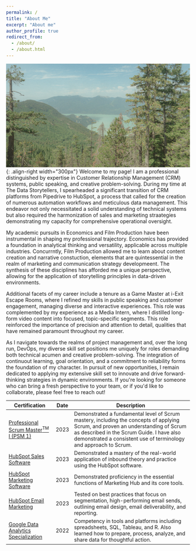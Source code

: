 ```yaml
---
permalink: /
title: "About Me"
excerpt: "About me"
author_profile: true
redirect_from:
  - /about/
  - /about.html
---
```


![Squamish, British Columbia](/images/Squamish.jpg){: .align-right width="300px"}
Welcome to my page! I am a professional distinguished by expertise in Customer Relationship Management (CRM) systems, public speaking, and creative problem-solving. During my time at The Data Storytellers, I spearheaded a significant transition of CRM platforms from Pipedrive to HubSpot, a process that called for the creation of numerous automation workflows and meticulous data management. This endeavor not only necessitated a solid understanding of technical systems but also required the harmonization of sales and marketing straategies demonstrating my capacity for comprehensive operational oversight.

My academic pursuits in Economics and Film Production have been instrumental in shaping my professional trajectory. Economics has provided a foundation in analytical thinking and versatility, applicable across multiple industries. Concurrntly, Film Production allowed me to learn about content creation and narrative constuction, elements that are quintessential in the realm of marketing and communication strategy developmeent. The synthesis of these disciplines has afforded me a unique perspective, allowing for the application of storytelling principles in data-driven environments.

Additional facets of my career include a tenure as a Game Master at i-Exit Escape Rooms, where I refined my skills in public speaking and customer engagement, managing diverse and interactive experiences. This role was complemented by my experience as a Media Intern, where I distilled long-form video content into focused, topic-specific segments. This role reinforced the importance of precision and attention to detail, qualities that have remained paramount throughout my career.

As I navigate towards the realms of project management and, over the long run, DevOps, my diverse skill set positions me uniquely for roles demanding both technical acumen and creative problem-solving. The integration of continuout learning, goal orientation, and a commitment to reliability forms the foundation of my character. In pursuit of new opportunities, I remain dedicated to applying my extensive skill set to innovate and drive forward-thinking strategies in dynamic environments. If you're looking for someone who can bring a fresh perspective to your team, or if you'd like to collaborate, please feel free to reach out!

| Certification | Date | Description |
|---|---|---|
| [Professional Scrum Master<sup>TM</sup> I (PSM 1)](https://www.credly.com/badges/417e92f4-900b-4232-aad7-5efe204458d0/linked_in_profile) | 2023 | Demonstrated a fundamental level of Scrum mastery, including the concepts of applying Scrum, and proven an understanding of Scrum as described in the Scrum Guide. I have also demonstrated a consistent use of terminology and approach to Scrum. |
| [HubSpot Sales Software](https://app.hubspot.com/academy/achievements/32l0scv4/en/1/david-dugan/hubspot-sales-software) | 2023 | Demonstrated a mastery of the real-world application of inbound theory and practice using the HubSpot software. |
| [HubSpot Marketing Software](https://app.hubspot.com/academy/achievements/xrcss8jf/en/1/david-dugan/hubspot-marketing-software) | 2023 | Demonstrated proficiency in the essential functions of Marketing Hub and its core tools. |
| [HubSpot Email Marketing](https://app.hubspot.com/academy/achievements/kl4m66ms/en/1/david-dugan/email-marketing) | 2023 | Tested on best practices that focus on segmentation, high-performing email sends, outlining email design, email deliverability, and reporting. |
| [Google Data Analytics Specialization](https://www.coursera.org/account/accomplishments/specialization/certificate/ZBC43V6S5GKM) | 2022 | Competency in tools and platforms including spreadsheets, SQL, Tableau, and R. Also learned how to prepare, process, analyze, and share data for thoughtful action. |
